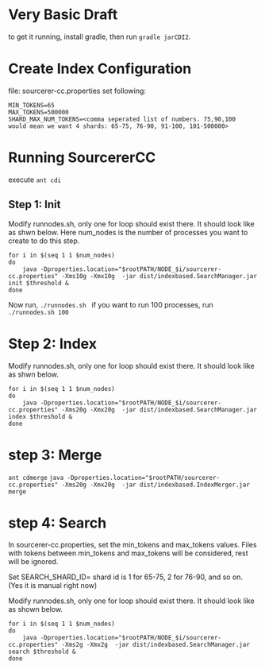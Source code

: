 # Very Basic Draft

to get it running, install gradle, then run `gradle jarCDI2`.

# Create Index Configuration
file: sourcerer-cc.properties
  set  following:
  ```IS_SHARDING=true
  MIN_TOKENS=65
  MAX_TOKENS=500000
  SHARD_MAX_NUM_TOKENS=<comma seperated list of numbers. 75,90,100  would mean we want 4 shards: 65-75, 76-90, 91-100, 101-500000>
  ```
  
  
# Running SourcererCC
execute
`ant cdi`
## Step 1: Init
Modify runnodes.sh, only one for loop should exist there. It should look like as shwn below. Here num_nodes is the number of processes you want to create to do this step. 
```
for i in $(seq 1 1 $num_nodes)
do
    java -Dproperties.location="$rootPATH/NODE_$i/sourcerer-cc.properties" -Xms10g -Xmx10g  -jar dist/indexbased.SearchManager.jar init $threshold &
done
```
Now run, `./runnodes.sh `
if you want to run 100 processes, run `./runnodes.sh 100`

# Step 2: Index
Modify runnodes.sh, only one for loop should exist there. It should look like as shwn below.
```
for i in $(seq 1 1 $num_nodes)
do
    java -Dproperties.location="$rootPATH/NODE_$i/sourcerer-cc.properties" -Xms20g -Xmx20g  -jar dist/indexbased.SearchManager.jar index $threshold &
done
```
# step 3: Merge
`ant cdmerge`
```java -Dproperties.location="$rootPATH/sourcerer-cc.properties" -Xms20g -Xmx20g  -jar dist/indexbased.IndexMerger.jar merge```
 
# step 4: Search

In sourcerer-cc.properties, set the min_tokens and max_tokens values. Files with tokens between min_tokens and max_tokens will be considered, rest will be ignored.

Set
SEARCH_SHARD_ID=<shrad id> 
shard id is 1 for 65-75, 2 for 76-90, and so on. (Yes it is manual right now)

Modify runnodes.sh, only one for loop should exist there. It should look like as shown below.
```
for i in $(seq 1 1 $num_nodes)
do
    java -Dproperties.location="$rootPATH/NODE_$i/sourcerer-cc.properties" -Xms2g -Xmx2g  -jar dist/indexbased.SearchManager.jar search $threshold &
done
```
